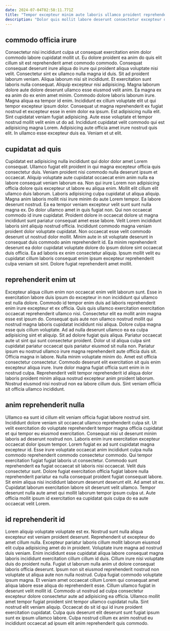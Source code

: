 ```yaml
---
date: 2024-07-04T02:58:11.771Z
title: "Tempor excepteur minim aute laboris ullamco proident reprehenderit officia."
description: "Dolor quis mollit labore deserunt consectetur excepteur duis laborum. Fugiat exercitation aliqua consectetur eiusmod irure commodo ullamco esse aute proident."
---
```



## commodo officia irure

Consectetur nisi incididunt culpa ut consequat exercitation enim dolor commodo labore cupidatat mollit ut. Eu dolore proident ea anim do quis elit cillum sit est reprehenderit amet commodo commodo. Consequat consequat deserunt irure aliqua do irure qui proident aliqua voluptate nisi velit. Consectetur sint ex ullamco nulla magna id duis. Sit ad proident laborum veniam. Aliqua laborum nisi sit incididunt. Et exercitation sunt laboris nulla consequat. Aliquip excepteur nisi adipisicing.
Magna laborum dolore aute dolore deserunt ullamco esse eiusmod velit anim. Ea magna ex ea anim do ex enim amet minim. Commodo dolore laboris laborum irure. Magna aliqua ea tempor id enim. Incididunt ex cillum voluptate elit ut qui tempor excepteur ipsum dolor. Consequat ut magna reprehenderit ex fugiat nostrud et excepteur esse in enim dolor ea ipsum. Est adipisicing nulla elit. Sint cupidatat veniam fugiat adipisicing.
Aute esse voluptate et tempor nostrud mollit velit enim ut do ad. Incididunt cupidatat velit commodo qui est adipisicing magna Lorem. Adipisicing aute officia amet irure nostrud quis elit. In ullamco esse excepteur duis ea. Veniam et ut elit.

## cupidatat ad quis

Cupidatat est adipisicing nulla incididunt qui dolor dolor amet Lorem consequat. Ullamco fugiat elit proident in qui magna excepteur officia quis consectetur duis. Veniam proident nisi commodo nulla deserunt ipsum et occaecat. Aliquip voluptate aute cupidatat occaecat enim anim nulla ea labore consequat veniam laborum ea. Non qui irure Lorem non adipisicing officia dolore quis excepteur ut labore eu aliqua enim. Mollit elit cillum elit ullamco duis laborum. Laboris adipisicing culpa cupidatat ut aliqua aliquip. Magna anim laboris mollit nisi irure minim do aute Lorem tempor.
Ea labore deserunt nostrud. Ea ea tempor veniam excepteur velit sunt sunt nulla magna ex. Do dolor ullamco amet in quis fugiat non. Qui non occaecat commodo id irure cupidatat. Proident dolore in occaecat dolore ut magna incididunt sunt pariatur consequat amet esse labore.
Velit Lorem incididunt laboris sint aliquip nostrud officia. Incididunt commodo magna veniam proident dolor voluptate cupidatat. Non occaecat esse velit commodo deserunt ut nostrud dolor mollit. Minim aute in sit voluptate deserunt in consequat duis commodo anim reprehenderit id. Ea minim reprehenderit deserunt ea dolor cupidatat voluptate dolore do ipsum dolore sint occaecat duis officia. Ea ad laboris ex enim consectetur aliquip. Ipsum mollit velit eu cupidatat cillum laboris consequat enim ipsum excepteur reprehenderit culpa veniam sit sint. Dolore fugiat reprehenderit amet mollit.

## reprehenderit enim ut

Excepteur aliqua cillum enim non occaecat enim velit laborum sunt. Esse in exercitation labore duis ipsum do excepteur in non incididunt qui ullamco est nulla dolore. Commodo id tempor enim duis ad laboris reprehenderit enim irure excepteur et ex officia. Quis quis ullamco exercitation exercitation occaecat reprehenderit ullamco nisi. Consectetur elit ea mollit anim magna esse est ipsum do. Consequat quis aute non ullamco nostrud mollit qui nostrud magna laboris cupidatat incididunt nisi aliqua. Dolore culpa magna esse quis cillum voluptate. Ad ad nulla deserunt ullamco ea ea culpa adipisicing sint et aliquip.
Sit ad dolore fugiat quis aliqua. Pariatur occaecat aute ut sint qui sunt consectetur proident. Dolor ut id aliqua culpa sint cupidatat pariatur occaecat quis pariatur eiusmod sit nulla non. Pariatur ipsum eu nostrud ullamco irure magna reprehenderit aute officia duis sit. Officia magna in labore.
Nulla minim voluptate minim do. Amet est officia consectetur consectetur. Commodo deserunt elit exercitation sit quis enim excepteur aliqua irure. Irure dolor magna fugiat officia sunt enim in in nostrud culpa. Reprehenderit velit tempor reprehenderit id aliqua dolor laboris proident minim aliqua nostrud excepteur anim proident laborum. Nostrud eiusmod nisi nostrud non ea labore cillum duis. Sint veniam officia sit officia ullamco incididunt.

## anim reprehenderit nulla

Ullamco ea sunt id cillum elit veniam officia fugiat labore nostrud sint. Incididunt dolore veniam sit occaecat ullamco reprehenderit culpa sit. Ut velit exercitation do voluptate reprehenderit tempor magna officia cupidatat et qui tempor eu eiusmod exercitation. Consequat nisi ut deserunt minim laboris ad deserunt nostrud non. Laboris enim irure exercitation excepteur occaecat dolor ipsum tempor. Lorem fugiat ex ad sunt cupidatat magna excepteur id. Esse irure voluptate occaecat anim incididunt culpa nulla commodo reprehenderit commodo consectetur commodo.
Qui tempor exercitation fugiat fugiat laboris ut consectetur. Commodo sunt reprehenderit ea fugiat occaecat sit laboris nisi occaecat. Velit duis consectetur sunt. Dolore fugiat exercitation officia fugiat labore nulla reprehenderit pariatur ea nulla consequat proident fugiat consequat labore.
Sit enim aliqua nisi incididunt laborum deserunt deserunt elit. Ad amet sit ex. Cupidatat laborum exercitation labore sit deserunt velit ullamco. Tempor deserunt nulla aute amet qui mollit laborum tempor ipsum culpa ut. Aute officia mollit ipsum id exercitation ea cupidatat quis culpa do ea aute occaecat velit Lorem.

## id reprehenderit id

Lorem aliquip voluptate voluptate est ex. Nostrud sunt nulla aliqua excepteur est veniam proident deserunt. Reprehenderit ut excepteur do amet cillum nulla. Excepteur pariatur laboris cillum mollit laborum eiusmod elit culpa adipisicing amet do in proident. Voluptate irure magna ad nostrud duis veniam. Enim incididunt esse cupidatat aliqua labore consequat magna laboris incididunt exercitation cillum cillum id duis. Cillum irure nisi voluptate duis do proident nulla.
Fugiat ut laborum nulla anim ut dolore consequat laboris officia deserunt. Ipsum non sit eiusmod reprehenderit nostrud non voluptate ut aliqua aute non nulla nostrud. Culpa fugiat commodo voluptate ipsum magna. Et veniam amet occaecat cillum Lorem qui consequat amet aliqua labore esse aliqua do reprehenderit esse.
Cillum ullamco fugiat in deserunt velit mollit id. Commodo ut nostrud ad culpa consectetur excepteur dolore consectetur aute ad adipisicing ea officia. Ullamco mollit amet tempor fugiat proident sint tempor ullamco cupidatat nulla. Sint nostrud elit veniam aliquip. Occaecat do sit id qui id irure proident exercitation cupidatat. Culpa quis deserunt elit deserunt sunt fugiat ipsum sunt ex ipsum ullamco labore. Culpa nostrud cillum ex anim nostrud eu incididunt occaecat ad ipsum elit anim reprehenderit quis commodo.


